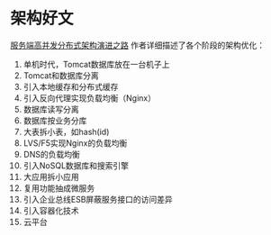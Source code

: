 # 架构好文
[服务端高并发分布式架构演进之路](https://segmentfault.com/a/1190000018626163)
作者详细描述了各个阶段的架构优化：
1. 单机时代，Tomcat数据库放在一台机子上
2. Tomcat和数据库分离
3. 引入本地缓存和分布式缓存
4. 引入反向代理实现负载均衡（Nginx）
5. 数据库读写分离
6. 数据库按业务分库
7. 大表拆小表，如hash(id)
8. LVS/F5实现Nginx的负载均衡
9. DNS的负载均衡
10. 引入NoSQL数据库和搜索引擎
11. 大应用拆小应用
12. 复用功能抽成微服务
13. 引入企业总线ESB屏蔽服务接口的访问差异
14. 引入容器化技术
15. 云平台
